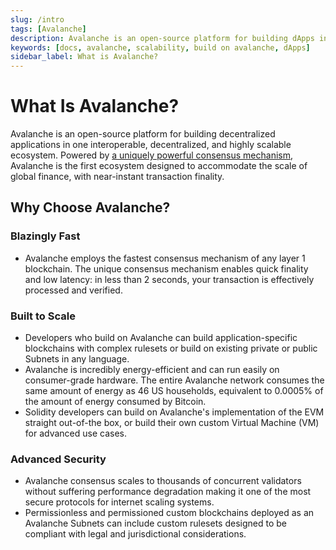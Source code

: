 ```yaml
---
slug: /intro
tags: [Avalanche]
description: Avalanche is an open-source platform for building dApps in an interoperable, decentralized, and highly scalable ecosystem.
keywords: [docs, avalanche, scalability, build on avalanche, dApps]
sidebar_label: What is Avalanche?
---
```


# What Is Avalanche?

Avalanche is an open-source platform for building decentralized applications in one
interoperable, decentralized, and highly scalable ecosystem. Powered by [a uniquely powerful consensus
mechanism](/learn/avalanche/avalanche-consensus.md), Avalanche is the first ecosystem designed to
accommodate the scale of global finance, with near-instant transaction finality. 

## Why Choose Avalanche?

### Blazingly Fast

- Avalanche employs the fastest consensus mechanism of any layer 1 blockchain. The unique consensus
mechanism enables quick finality and low latency: in less than 2 seconds, your transaction is
effectively processed and verified.

### Built to Scale

- Developers who build on Avalanche can build application-specific blockchains with complex rulesets
or build on existing private or public Subnets in any language. 
- Avalanche is incredibly energy-efficient and can run easily on consumer-grade hardware.
The entire Avalanche network consumes the same amount of energy as 46 US households, equivalent to
0.0005% of the amount of energy consumed by Bitcoin.
- Solidity developers can build on Avalanche's implementation of the EVM straight out-of-the box, or
build their own custom Virtual Machine (VM) for advanced use cases.

### Advanced Security

- Avalanche consensus scales to thousands of concurrent validators without suffering performance
degradation making it one of the most secure protocols for internet scaling systems. 
- Permissionless and permissioned custom blockchains deployed as an Avalanche Subnets can include custom
rulesets designed to be compliant with legal and jurisdictional considerations.
